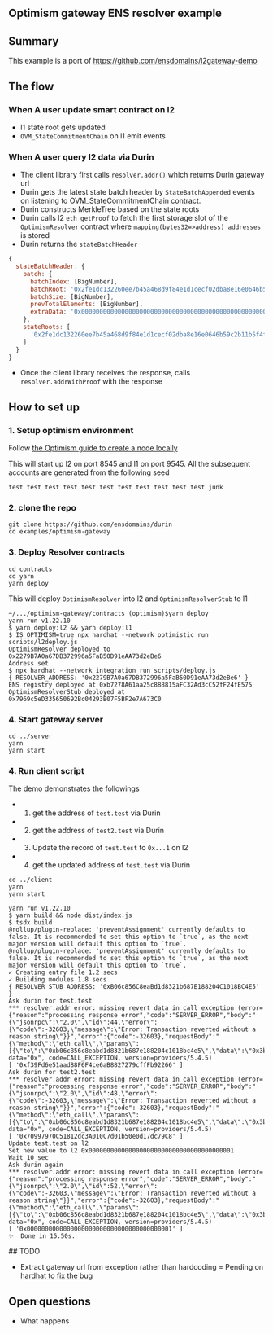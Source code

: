
## Optimism gateway ENS resolver example

## Summary

This example is a port of https://github.com/ensdomains/l2gateway-demo

## The flow

### When A user update smart contract on l2

- l1 state root gets updated
- `OVM_StateCommitmentChain` on l1 emit events

### When A user query l2 data via Durin

- The client library first calls `resolver.addr()` which returns Durin gateway url
- Durin gets the latest state batch header by `StateBatchAppended` events on listening to OVM_StateCommitmentChain contract.
- Durin constructs MerkleTree based on the state roots
- Durin calls l2 `eth_getProof` to fetch the first storage slot of the `OptimismResolver` contract where `mapping(bytes32=>address) addresses` is stored
- Durin returns the `stateBatchHeader`

```js
{
  stateBatchHeader: {
    batch: {
      batchIndex: [BigNumber],
      batchRoot: '0x2fe1dc132260ee7b45a468d9f84e1d1cecf02dba8e16e0646b59c2b11b5f4fa9',
      batchSize: [BigNumber],
      prevTotalElements: [BigNumber],
      extraData: '0x00000000000000000000000000000000000000000000000000000000614a3b3200000000000000000000000070997970c51812dc3a010c7d01b50e0d17dc79c8'
    },
    stateRoots: [
      '0x2fe1dc132260ee7b45a468d9f84e1d1cecf02dba8e16e0646b59c2b11b5f4fa9'
    ]
  }
}
```

- Once the client library receives the response, calls `resolver.addrWithProof` with the response

## How to set up

### 1. Setup optimism environment

Follow [the Optimism guide to create a node locally](https://community.optimism.io/docs/developers/l2/dev-node.html#creating-a-node)

This will start up l2 on port 8545 and l1 on port 9545.
All the subsequent accounts are generated from the following seed

```
test test test test test test test test test test test junk
```

### 2. clone the repo

```
git clone https://github.com/ensdomains/durin
cd examples/optimism-gateway
```

### 3. Deploy Resolver contracts

```
cd contracts
cd yarn
yarn deploy
```

This will deploy `OptimismResolver` into l2 and `OptimismResolverStub` to l1

```
~/.../optimism-gateway/contracts (optimism)$yarn deploy
yarn run v1.22.10
$ yarn deploy:l2 && yarn deploy:l1
$ IS_OPTIMISM=true npx hardhat --network optimistic run scripts/l2deploy.js
OptimismResolver deployed to 0x2279B7A0a67DB372996a5FaB50D91eAA73d2eBe6
Address set
$ npx hardhat --network integration run scripts/deploy.js
{ RESOLVER_ADDRESS: '0x2279B7A0a67DB372996a5FaB50D91eAA73d2eBe6' }
ENS registry deployed at 0xb7278A61aa25c888815aFC32Ad3cC52fF24fE575
OptimismResolverStub deployed at 0x7969c5eD335650692Bc04293B07F5BF2e7A673C0
```

### 4. Start gateway server


```
cd ../server
yarn
yarn start
```

### 4. Run client script

The demo demonstrates the followings

- 1. get the address of `test.test` via Durin
- 2. get the address of `test2.test` via Durin
- 3. Update the record of `test.test` to `0x...1` on l2
- 4. get the updated address of `test.test` via Durin

```
cd ../client
yarn
yarn start
```

```
yarn run v1.22.10
$ yarn build && node dist/index.js
$ tsdx build
@rollup/plugin-replace: 'preventAssignment' currently defaults to false. It is recommended to set this option to `true`, as the next major version will default this option to `true`.
@rollup/plugin-replace: 'preventAssignment' currently defaults to false. It is recommended to set this option to `true`, as the next major version will default this option to `true`.
✓ Creating entry file 1.2 secs
✓ Building modules 1.8 secs
{ RESOLVER_STUB_ADDRESS: '0xB06c856C8eaBd1d8321b687E188204C1018BC4E5' }
Ask durin for test.test
*** resolver.addr error: missing revert data in call exception (error={"reason":"processing response error","code":"SERVER_ERROR","body":"{\"jsonrpc\":\"2.0\",\"id\":44,\"error\":{\"code\":-32603,\"message\":\"Error: Transaction reverted without a reason string\"}}","error":{"code":-32603},"requestBody":"{\"method\":\"eth_call\",\"params\":[{\"to\":\"0xb06c856c8eabd1d8321b687e188204c1018bc4e5\",\"data\":\"0x3b3b57de28f4f6752878f66fd9e3626dc2a299ee01cfe269be16e267e71046f1022271cb\"},\"latest\"],\"id\":44,\"jsonrpc\":\"2.0\"}","requestMethod":"POST","url":"http://localhost:9545"}, data="0x", code=CALL_EXCEPTION, version=providers/5.4.5)
[ '0xf39Fd6e51aad88F6F4ce6aB8827279cffFb92266' ]
Ask durin for test2.test
*** resolver.addr error: missing revert data in call exception (error={"reason":"processing response error","code":"SERVER_ERROR","body":"{\"jsonrpc\":\"2.0\",\"id\":48,\"error\":{\"code\":-32603,\"message\":\"Error: Transaction reverted without a reason string\"}}","error":{"code":-32603},"requestBody":"{\"method\":\"eth_call\",\"params\":[{\"to\":\"0xb06c856c8eabd1d8321b687e188204c1018bc4e5\",\"data\":\"0x3b3b57de28a0aea25f12a9cdf05dea70993899ec1bd771ced7ea789ffd733b1feaec1c21\"},\"latest\"],\"id\":48,\"jsonrpc\":\"2.0\"}","requestMethod":"POST","url":"http://localhost:9545"}, data="0x", code=CALL_EXCEPTION, version=providers/5.4.5)
[ '0x70997970C51812dc3A010C7d01b50e0d17dc79C8' ]
Update test.test on l2
Set new value to l2 0x0000000000000000000000000000000000000001
Wait 10 sec
Ask durin again
*** resolver.addr error: missing revert data in call exception (error={"reason":"processing response error","code":"SERVER_ERROR","body":"{\"jsonrpc\":\"2.0\",\"id\":52,\"error\":{\"code\":-32603,\"message\":\"Error: Transaction reverted without a reason string\"}}","error":{"code":-32603},"requestBody":"{\"method\":\"eth_call\",\"params\":[{\"to\":\"0xb06c856c8eabd1d8321b687e188204c1018bc4e5\",\"data\":\"0x3b3b57de28f4f6752878f66fd9e3626dc2a299ee01cfe269be16e267e71046f1022271cb\"},\"latest\"],\"id\":52,\"jsonrpc\":\"2.0\"}","requestMethod":"POST","url":"http://localhost:9545"}, data="0x", code=CALL_EXCEPTION, version=providers/5.4.5)
[ '0x0000000000000000000000000000000000000001' ]
✨  Done in 15.50s.
```

## TODO

- Extract gateway url from exception rather than hardcoding = Pending on [hardhat to fix the bug](https://github.com/nomiclabs/hardhat/issues/1882)


## Open questions

- What happens 